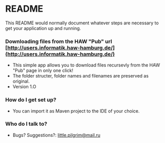 # README #

This README would normally document whatever steps are necessary to get your application up and running.

### Downloading files from the HAW "Pub" url [http://users.informatik.haw-hamburg.de/](http://users.informatik.haw-hamburg.de/) ###

* This simple app allows you to download files recursevly from the HAW "Pub" page in only one click!
* The folder structer, folder names and filenames are preserved as original.
* Version 1.O

### How do I get set up? ###
* You can import it as Maven project to the IDE of your choice.

### Who do I talk to? ###
* Bugs? Suggestions?: little.pilgrim@mail.ru

